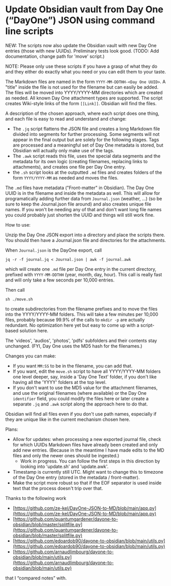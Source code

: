 # Update Obsidian vault from Day One (“DayOne”) JSON using command line scripts

NEW: The scripts now also update the Obsidian vault with new Day One entries (those with new UUIDs). Preliminary tests look good. (TODO: Add documentation, change path for 'move' script.)

NOTE: Please only use these scripts if you have a grasp of what they do and they either do exactly what you need or you can edit them to your taste.

The Markdown files are named in the form `YYYY-MM-DDTHH-<Day One UUID>`.
A "title" inside the file is not used for the filename but can easily be added.
The files will be moved into YYYY/YYYY-MM directories which are created as needed.
All known Day One attachment types are supported. The script creates Wiki-style links of the form `[[Link]]`. Obsidian will find the files.

A description of the chosen approach, where each script does one thing, and each file is easy to read and understand and change:
  - The `.jq` script flattens the JSON file and creates a long Markdown file divided into segments for further processing. 
  Some segments will not appear in the final output but are solely for the following stages. Tags are processed and a meaningful set of Day One metadata is stored, but Obsidian will actually only make use of the tags.
  - The `.awk` script reads this file, uses the special data segments and the metadata for its own logic (creating filenames, replacing links to attachments), and creates one file per Day One entry.
  - the `.sh` script looks at the outputted `.md` files and creates folders of the form `YYYY/YYYY-MM` as needed and moves the files.

The `.md` files have metadata ("Front-matter" in Obsidian). The Day One UUID is in the filename and inside the metadata as well.
This will allow for 
programatically adding further data from `Journal.json` (weather, ...) (so be sure
to keep the Journal.json file around) and also creates unique file names.
If you won't be needing any of that and don't want long file names you could probably just shorten the UUID and things will still work fine.

How to use:

Unzip the Day One JSON export into a directory and place the scripts there. You should then have a Journal.json file and directories for the attachments.

When `Journal.json` is the DayOne export, call

`jq -r -f journal.jq < Journal.json | awk -f journal.awk`

which will create one `.md` file per Day One entry in the current directory, prefixed with `YYYY-MM-DDTHH` (year, month, day, hour).
This call is really fast and will only take a few seconds per 10,000 entries.

Then call

`sh ./move.sh`

to create subdirectories from the filename prefixes and to move the files into the YYYY/YYYY-MM folders. This will take a few minutes per 10,000 files,
probably because 99.9% of the calls to `mkdir -p` are actually redundant. No optimization here yet but easy to come up with a script-based solution here.

The 'videos', 'audios', 'photos', 'pdfs' subfolders and their contents stay unchanged. (FYI, Day One uses the MD5 hash for the filenames.)

Changes you can make:
- If you want `MM:SS` to be in the filename, you can add that.
- If you want, edit the `move.sh` script to have all YYYY/YYYY-MM folders one level deeper, say, inside a 'Day One Text' folder,
if you don't like having all the 'YYYY' folders at the top level.
- If you don't want to use the MD5 value for the attachment filenames, and use the original filenames (where available) or the Day One `identifier` field,
you could modify the files here or later create a separate `.jq` and `.awk` script along the approach here to do that.

Obsidian will find all files even if you don't use path names, especially if they are unique like in the current mechanism chosen here.

Plans:
-  Allow for updates: when processing a new exported journal file, check for which UUIDs Markdown files have already been created and only add new entries. (Because in the meantime I have made edits to the MD files and only the newer ones should be ingested.)
    - Work in progress. You can follow the first steps in this direction by looking into 'update.sh' and 'update.awk'.
- Timestamp is currently still UTC. Might want to change this to timezone of the Day One entry (stored in the metadata / front-matter).
- Make the script more robust so that if the EOF separator is used inside text that the process doesn't trip over that.

Thanks to the following work

* [https://github.com/ze-kel/DayOne-JSON-to-MD/blob/main/app.py](https://github.com/ze-kel/DayOne-JSON-to-MD/blob/main/app.py)
* [https://github.com/quantumgardener/dayone-to-obsidian/blob/master/splitfile.py](https://github.com/quantumgardener/dayone-to-obsidian/blob/master/splitfile.py)
* [https://github.com/edoardob90/dayone-to-obsidian/blob/main/utils.py](https://github.com/edoardob90/dayone-to-obsidian/blob/main/utils.py)
* [https://github.com/arnaudlimbourg/dayone-to-obsidian/blob/main/utils.py](https://github.com/arnaudlimbourg/dayone-to-obsidian/blob/main/utils.py)

that I “compared notes” with.
